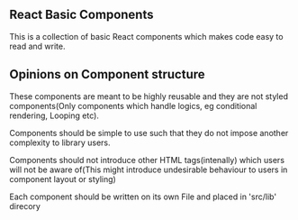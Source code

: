## React Basic Components

This is a collection of basic React components which makes code easy to read and write.

## Opinions on Component structure

These components are meant to be highly reusable and they are not styled components(Only components which handle logics, eg conditional rendering, Looping etc).

Components should be simple to use such that they do not impose another complexity to library users.

Components should not introduce other HTML tags(intenally) which users will not be aware of(This might introduce undesirable behaviour to users in  component layout or styling)

Each component should be written on its own File and placed in  'src/lib' direcory

